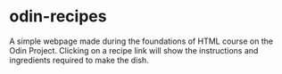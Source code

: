 # odin-recipes

A simple webpage made during the foundations of HTML course on the Odin Project. Clicking on a recipe link will show the instructions and ingredients required to make the dish. 